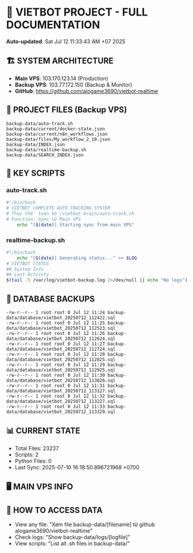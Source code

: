 # 🤖 VIETBOT PROJECT - FULL DOCUMENTATION
**Auto-updated**: Sat Jul 12 11:33:43 AM +07 2025

## 🏗️ SYSTEM ARCHITECTURE
- **Main VPS**: 103.170.123.14 (Production)
- **Backup VPS**: 103.77.172.150 (Backup & Monitor)
- **GitHub**: https://github.com/alogame3690/vietbot-realtime

## 📁 PROJECT FILES (Backup VPS)
```
backup-data/auto-track.sh
backup-data/current/docker-state.json
backup-data/current/n8n_workflows.json
backup-data/files/My_workflow_2_10.json
backup-data/INDEX.json
backup-data/realtime-backup.sh
backup-data/SEARCH_INDEX.json
```

## 🔧 KEY SCRIPTS
### auto-track.sh
```bash
#!/bin/bash
# VIETBOT COMPLETE AUTO TRACKING SYSTEM
# Thay thế toàn bộ /vietbot-brain/auto-track.sh
# Function: Sync từ Main VPS
    echo "[$(date)] Starting sync from main VPS"
```
### realtime-backup.sh
```bash
#!/bin/bash
    echo "[$(date)] Generating status..." >> $LOG
# VIETBOT STATUS
## System Info
## Last Activity
$(tail -5 /var/log/vietbot-backup.log 2>/dev/null || echo "No logs")
```

## 💾 DATABASE BACKUPS
```
-rw-r--r-- 1 root root 0 Jul 12 11:24 backup-data/database/vietbot_20250712_112422.sql
-rw-r--r-- 1 root root 0 Jul 12 11:25 backup-data/database/vietbot_20250712_112523.sql
-rw-r--r-- 1 root root 0 Jul 12 11:26 backup-data/database/vietbot_20250712_112624.sql
-rw-r--r-- 1 root root 0 Jul 12 11:27 backup-data/database/vietbot_20250712_112724.sql
-rw-r--r-- 1 root root 0 Jul 12 11:28 backup-data/database/vietbot_20250712_112825.sql
-rw-r--r-- 1 root root 0 Jul 12 11:29 backup-data/database/vietbot_20250712_112925.sql
-rw-r--r-- 1 root root 0 Jul 12 11:30 backup-data/database/vietbot_20250712_113026.sql
-rw-r--r-- 1 root root 0 Jul 12 11:31 backup-data/database/vietbot_20250712_113127.sql
-rw-r--r-- 1 root root 0 Jul 12 11:32 backup-data/database/vietbot_20250712_113227.sql
-rw-r--r-- 1 root root 0 Jul 12 11:33 backup-data/database/vietbot_20250712_113329.sql
```

## 📊 CURRENT STATE
- Total Files: 23237
- Scripts: 2
- Python Files: 0
- Last Sync: 2025-07-10 16:18:50.896721968 +0700

## 🖥️ MAIN VPS INFO


## 🚨 HOW TO ACCESS DATA
- View any file: "Xem file backup-data/[filename] từ github alogame3690/vietbot-realtime"
- Check logs: "Show backup-data/logs/[logfile]"
- View scripts: "List all .sh files in backup-data/"
